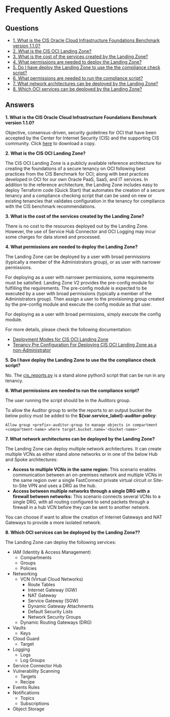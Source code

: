 # Frequently Asked Questions
## Questions
- [1. What is the CIS Oracle Cloud Infrastructure Foundations Benchmark version 1.1.0?](#cis)
- [2. What is the CIS OCI Landing Zone?](#lz)
- [3. What is the cost of the services created by the Landing Zone?](#cost)
- [4. What permissions are needed to deploy the Landing Zone?](#access)
- [5. Do I have deploy the Landing Zone to use the the compliance check script?](#script)
- [6. What permissions are needed to run the compliance script?](#script-access)
- [7. What network architectures can be deployed by the Landing Zone?](#networking)
- [8. Which OCI services can be deployed by the Landing Zone?](#services)

## Answers 
<a name="cis"></a>**1. What is the CIS Oracle Cloud Infrastructure Foundations Benchmark version 1.1.0?**

Objective, consensus-driven, security guidelines for OCI that have been accepted by the Center for Internet Security (CIS) and the supporting CIS community. Click [here](https://www.cisecurity.org/benchmark/oracle_cloud/) to download a copy.

<a name="lz"></a>**2. What is the CIS OCI Landing Zone?**

The CIS OCI Landing Zone is a publicly available reference architecture for creating the foundations of a secure tenancy on OCI following best practices from the CIS Benchmark for OCI; along with best practices developed in OCI for our own Oracle PaaS, SaaS, and IT services. In addition to the reference architecture, the Landing Zone includes easy to deploy Terraform code (Quick Start) that automates the creation of a secure tenancy and a compliance checking script that can be used on new or existing tenancies that validates configuration in the tenancy for compliance with the CIS benchmark recommendations.  

<a name="cost"></a>**3. What is the cost of the services created by the Landing Zone?**

There is no cost to the resources deployed out by the Landing Zone. However, the use of Service Hub Connector and OCI Logging may incur some charges for data stored and processed.

<a name="permissions"></a>**4. What permissions are needed to deploy the Landing Zone?**

The Landing Zone can be deployed by a user with broad permissions (typically a member of the Administrators group), or as user with narrower permissions.

For deploying as a user with narrower permissions, some requirements must be satisfied. Landing Zone V2 provides the pre-config module for fulfilling the requirements.
The pre-config module is expected to be executed by a user with broad permissions (typically a member of the Administrators group). Then assign a user to the provisioning group created by the pre-config module and execute the config module as that user.

For deploying as a user with broad permissions, simply execute the config module.

For more details, please check the following documentation:

- [Deployment Modes for CIS OCI Landing Zone](https://www.ateam-oracle.com/deployment-modes-for-cis-oci-landing-zone)
- [Tenancy Pre Configuration For Deploying CIS OCI Landing Zone as a non-Administrator](https://www.ateam-oracle.com/tenancy-pre-configuration-for-deploying-cis-oci-landing-zone-as-a-non-administrator)

<a name="script"></a>**5. Do I have deploy the Landing Zone to use the the compliance check script?**

No. The [cis_reports.py](https://github.com/oracle-quickstart/oci-cis-landingzone-quickstart/blob/main/scripts/cis_reports.py) is a stand alone python3 script that can be run in any tenancy.   

<a name="script-access"></a>**6. What permissions are needed to run the compliance script?**

The user running the script should be in the Auditors group.

To allow the Auditor group to write the reports to an output bucket the below policy must be added to the **${var.service_label}-auditor-policy**:

`Allow group <prefix>-auditor-group to manage objects in compartment <compartment-name> where target.bucket.name='<bucket-name>'`

<a name="networking"></a>**7. What network architectures can be deployed by the Landing Zone?**

The Landing Zone can deploy multiple network architectures.  It can create multiple VCNs as either stand alone networks or in one of the below Hub and Spoke architectures:
- **Access to multiple VCNs in the same region:** This scenario enables communication between an on-premises network and multiple VCNs in the same region over a single FastConnect private virtual circuit or Site-to-Site VPN and uses a DRG as the hub.
- **Access between multiple networks through a single DRG with a firewall between networks:** This scenario connects several VCNs to a single DRG, with all routing configured to send packets through a firewall in a hub VCN before they can be sent to another network.

You can choose if want to allow the creation of Internet Gateways and NAT Gateways to provide a more isolated network. 

<a name="services"></a>**8. Which OCI services can be deployed by the Landing Zone??**

The Landing Zone can deploy the following services:
- IAM (Identity & Access Management)
    - Compartments
    - Groups
    - Policies
- Networking
    - VCN (Virtual Cloud Networks)
        - Route Tables
        - Internet Gateway (IGW)
        - NAT Gateway   
        - Service Gateway (SGW)
        - Dynamic Gateway Attachments
        - Default Security Lists
        - Network Security Groups
    - Dynamic Routing Gateways (DRG)
- Vaults
    - Keys
- Cloud Guard
    - Target
- Logging
    - Logs
    - Log Groups
- Service Connector Hub
- Vulnerability Scanning
    - Targets
    - Recipe
- Events Rules
- Notifications
    - Topics
    - Subscriptions
- Object Storage

